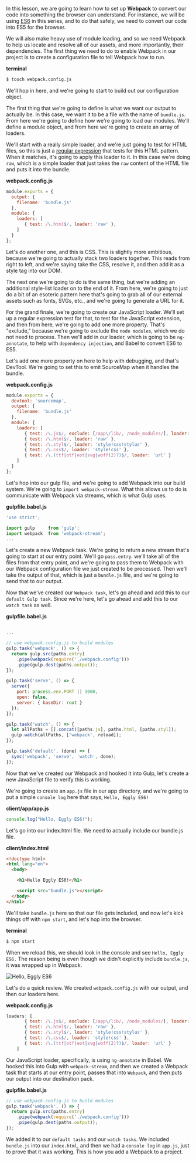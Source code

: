 In this lesson, we are going to learn how to set up **Webpack** to convert our code into something the browser can understand. For instance, we will be using [ES6](https://egghead.io/courses/learn-es6-ecmascript-2015) in this series, and to do that safely, we need to convert our code into ES5 for the browser.

We will also make heavy use of module loading, and so we need Webpack to help us locate and resolve all of our assets, and more importantly, their dependencies. The first thing we need to do to enable Webpack in our project is to create a configuration file to tell Webpack how to run.

**terminal**
```bash
$ touch webpack.config.js
```

 We'll hop in here, and we're going to start to build out our configuration object.

The first thing that we're going to define is what we want our output to actually be. In this case, we want it to be a file with the name of `bundle.js`. From here we're going to define how we're going to load our modules. We'll define a module object, and from here we're going to create an array of loaders.

We'll start with a really simple loader, and we're just going to test for HTML files, so this is just a [regular expression](https://egghead.io/courses/regex-in-javascript) that tests for this HTML pattern. When it matches, it's going to apply this loader to it. In this case we're doing `raw`, which is a simple loader that just takes the `raw` content of the HTML file and puts it into the bundle.

**webpack.config.js**
```javascript
module.exports = {
  output: {
    filename: 'bundle.js'
  },
  module: {
    loaders: [
       { test: /\.html$/, loader: 'raw' },
    ]
  }
};
```

Let's do another one, and this is CSS. This is slightly more ambitious, because we're going to actually stack two loaders together. This reads from right to left, and we're saying take the CSS, resolve it, and then add it as a style tag into our DOM.

The next one we're going to do is the same thing, but we're adding an additional style-list loader on to the end of it. From here, we're going to just do a bit of an esoteric pattern here that's going to grab all of our external assets such as fonts, SVGs, etc., and we're going to generate a URL for it.

For the grand finale, we're going to create our JavaScript loader. We'll set up a regular expression test for that, to test for the JavaScript extension, and then from here, we're going to add one more property. That's "exclude," because we're going to exclude the `node modules`, which we do not need to process. Then we'll add in our loader, which is going to be `ng-annotate`, to help with `dependency injection`, and Babel to convert ES6 to ES5.

Let's add one more property on here to help with debugging, and that's DevTool. We're going to set this to emit SourceMap when it handles the bundle. 

**webpack.config.js**
```javascript
module.exports = {
  devtool: 'sourcemap',
  output: {
    filename: 'bundle.js'
  },
  module: {
    loaders: [
       { test: /\.js$/, exclude: [/app\/lib/, /node_modules/], loader: 'ng-annotate!babel' },
       { test: /\.html$/, loader: 'raw' },
       { test: /\.styl$/, loader: 'style!css!stylus' },
       { test: /\.css$/, loader: 'style!css' },
       { test: /\.(ttf|otf|eot|svg|woff(2)?)$/, loader: 'url' }
    ]
  }
};
```

Let's hop into our gulp file, and we're going to add Webpack into our build system. We're going to `import webpack-stream`. What this allows us to do is communicate with Webpack via streams, which is what Gulp uses.

**gulpfile.babel.js**
```javascript
'use strict';

import gulp     from 'gulp';
import webpack  from 'webpack-stream';
...
```

Let's create a new Webpack task. We're going to return a new stream that's going to start at our entry point. We'll go `pass.entry`. we'll take all of the files from that entry point, and we're going to pass them to Webpack with our Webpack configuration file we just created to be processed. Then we'll take the output of that, which is just a `bundle.js` file, and we're going to send that to our output.

Now that we've created our `Webpack task`, let's go ahead and add this to our `default Gulp task`. Since we're here, let's go ahead and add this to our `watch task` as well. 

**gulpfile.babel.js**
```javascript

...

// use webpack.config.js to build modules
gulp.task('webpack', () => {
  return gulp.src(paths.entry)
    .pipe(webpack(require('./webpack.config')))
    .pipe(gulp.dest(paths.output));
});

gulp.task('serve', () => {
  serve({
    port: process.env.PORT || 3000,
    open: false,
    server: { baseDir: root }
  });
});

gulp.task('watch', () => {
  let allPaths = [].concat([paths.js], paths.html, [paths.styl]);
  gulp.watch(allPaths, ['webpack', reload]);
});

gulp.task('default', (done) => {
  sync('webpack', 'serve', 'watch', done);
});
```


Now that we've created our Webpack and hooked it into Gulp, let's create a new JavaScript file to verify this is working.

We're going to create an `app.js` file in our app directory, and we're going to put a simple `console log` here that says, `Hello, Eggly ES6!`

**client/app/app.js**
```javascript
console.log("Hello, Eggly ES6!");
```

Let's go into our index.html file. We need to actually include our bundle.js file. 

**client/index.html**
```html
<!doctype html>
<html lang="en">
  <body>

    <h1>Hello Eggly ES6!</h1>

    <script src="bundle.js"></script>
  </body>
</html>
```

We'll take `bundle.js` here so that our file gets included, and now let's kick things off with `npm start`, and let's hop into the browser.

**terminal**
```bash 
$ npm start
```

When we reload this, we should look in the console and see `Hello, Eggly ES6.` The reason being is even though we didn't explicitly include `bundle.js`, it was wrapped up in Webpack.

![Hello, Eggly ES6](https://d2eip9sf3oo6c2.cloudfront.net/asciicasts/using-angular-2-patterns-in-angular-1-x-apps/angular-1-x-compiling-our-application-hello-eggly.png)

Let's do a quick review. We created `webpack.config.js` with our output, and then our loaders here. 

**webpack.config.js**
```javascript
loaders: [
       { test: /\.js$/, exclude: [/app\/lib/, /node_modules/], loader: 'ng-annotate!babel' },
       { test: /\.html$/, loader: 'raw' },
       { test: /\.styl$/, loader: 'style!css!stylus' },
       { test: /\.css$/, loader: 'style!css' },
       { test: /\.(ttf|otf|eot|svg|woff(2)?)$/, loader: 'url' }
    ]
```

Our JavaScript loader, specifically, is using `ng-annotate` in Babel. We hooked this into Gulp with `webpack-stream`, and then we created a Webpack task that starts at our entry point, passes that into `Webpack`, and then puts our output into our destination pack.

**gulpfile.babel.js**
```javascript
// use webpack.config.js to build modules
gulp.task('webpack', () => {
  return gulp.src(paths.entry)
    .pipe(webpack(require('./webpack.config')))
    .pipe(gulp.dest(paths.output));
});
```

We added it to our `default tasks` and our `watch tasks`. We included `bundle.js` into our `index.html`, and then we had a `console log` in `app.js`, just to prove that it was working. This is how you add a Webpack to a project.